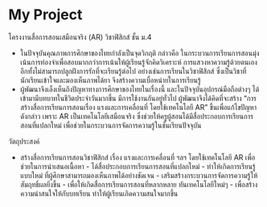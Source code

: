 ﻿# My Project 
โครงงานสื่อการสอนเสมือนจริง (AR) วิชาฟิสิกส์ ชั้น ม.4
  - ในปัจจุบันคุณภาพการศึกษาของไทยกำลังเป็นจุดวิกฤติ กล่าวคือ ในกระบวนการเรียนการสอนมุ่งเน้นการท่องจำเพื่อสอบมากกว่าการเน้นให้ผู้เรียนรู้จักคิดวิเคราะห์ 
    การแสวงหาความรู้ด้วยตนเอง อีกทั้งไม่สามารถปลูกฝังการรักที่จะเรียนรู้ต่อไป อย่างเช่นการเรียนในวิชาฟิสิกส์ ซึ่งเป็นวิชาที่นักเรียนเข้าใจและมองเห็นภาพได้ยา
    จึงสร้างความเบื่อหน่ายในการเรียนรู้
  - ผู้พัฒนาจึงเล็งเห็นถึงปัญหาทางการศึกษาของไทยในเรื่องนี้ และในปัจจุบันอุปกรณ์มือถือต่างๆ ได้เข้ามามีบทบาทในชีวิตประจำวันมากขึ้น มีการใช้งานกันอยู่ทั่วไป	
    ผู้พัฒนาจึงได้คิดที่จะสร้าง “การสร้างสื่อการเรียนการสอนเรื่อง แรงและการเคลื่อนที่ โดยใช้เทคโนโลยี AR” ขึ้นเพื่อแก้ไขปัญหาดังกล่าว เพราะ AR เป็นเทคโนโลยีเสมือนจริง 
    ซึ่งช่วยให้ครูผู้สอนได้มีสื่อประกอบการเรียนการสอนที่แปลกใหม่ เพื่อช่วยในกระบวนการจัดการความรู้ในชั้นเรียนปัจจุบัน 
 
 วัตถุประสงค์   
  -  สร้างสื่อการเรียนการสอนวิชาฟิสิกส์ เรื่อง แรงและการเคลื่อนที่ ฯลฯ โดยใช้เทคโนโลยี AR เพื่อช่วยในการนำเสนอเนื้อหา
	-  ได้สื่อประกอบการเรียนการสอนที่แปลกใหม่
	-  ทำให้เกิดการเรียนรู้แบบใหม่ ที่ผู้ศึกษาสามารถมองเห็นภาพได้อย่างชัดเจน
	-  เสริมสร้างกระบวนการจัดการความรู้ให้สัมฤทธิ์ผลยิ่งขึ้น
	-  เพื่อให้เกิดสื่อการเรียนการสอนที่หลากหลาย ทันเทคโนโลยีใหม่ๆ
	-  เพื่อสร้างความน่าสนใจให้กับบทเรียน ทำให้ผู้เรียนเกิดความสนใจมากขึ้น

